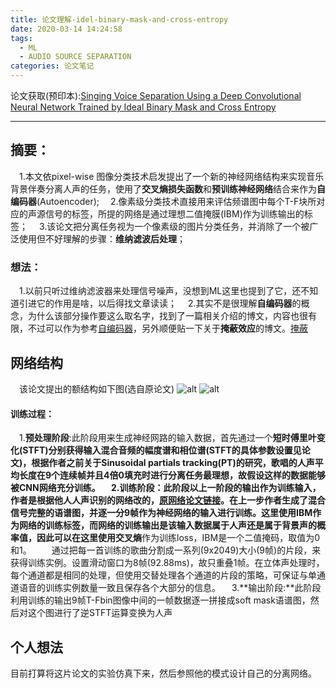 ```yaml
---
title: 论文理解-idel-binary-mask-and-cross-entropy
date: 2020-03-14 14:24:58
tags:
  - ML
  - AUDIO SOURCE SEPARATION
categories: 论文笔记
---
```


论文获取(预印本):[Singing Voice Separation Using a Deep Convolutional Neural Network Trained by Ideal Binary Mask and Cross Entropy](https://arxiv.org/abs/1812.01278)
****
## 摘要：
  &emsp;1.本文依pixel-wise 图像分类技术启发提出了一个新的神经网络结构来实现音乐背景伴奏分离人声的任务，使用了**交叉熵损失函数**和**预训练神经网络**结合来作为**自编码器**(Autoencoder);
  &emsp;2.像素级分类技术直接用来评估频谱图中每个T-F块所对应的声源信号的标签，所提的网络是通过理想二值掩膜(IBM)作为训练输出的标签；
  &emsp;3.该论文把分离任务视为一个像素级的图片分类任务，并消除了一个被广泛使用但不好理解的步骤：**维纳滤波后处理**；
### 想法：
  &emsp;1.以前只听过维纳滤波器来处理信号噪声，没想到ML这里也提到了它，还不知道引进它的作用是啥，以后得找文章读读；
  &emsp;2.其实不是很理解**自编码器**的概念，为什么该部分操作要这么取名字，找到了一篇相关介绍的博文，内容也很有限，不过可以作为参考[自编码器](https://blog.csdn.net/qq_39521554/article/details/80697882)，另外顺便贴一下关于**掩蔽效应**的博文。[掩蔽](https://www.cnblogs.com/ytxwzqin/p/9859620.html)

## 网络结构
  &emsp;该论文提出的额结构如下图(选自原论文)
  ![alt](1.png)
  ![alt](2.png)
#### 训练过程：
  &emsp;1.**预处理阶段**:此阶段用来生成神经网路的输入数据，首先通过一个**短时傅里叶变化(STFT)**分别获得输入混合音频的幅度谱和相位谱(STFT的具体参数设置见论文)，根据作者之前关于Sinusoidal partials tracking(PT)的研究，歌唱的人声平均长度在9个连续帧并且4倍0填充时进行分离任务最理想，故假设这样的数据能够被CNN网络充分训练。
  &emsp;2.**训练阶段**：此阶段以上一阶段的输出作为训练输入，作者是根据他人人声识别的网络改的，[原网络论文链接](https://wp.nyu.edu/ismir2016/wp-content/uploads/sites/2294/2016/07/315_Paper.pdf)。在上一步作者生成了混合信号完整的语谱图，并逐一分9帧作为神经网络的输入进行训练。这里使用IBM作为网络的训练标签，而网络的训练输出是该输入数据属于人声还是属于背景声的概率值，因此可以在这里使用**交叉熵**作为训练loss，IBM是一个二值掩码，取值为0和1。
  &emsp;&emsp;通过把每一首训练的歌曲分割成一系列(9x2049)大小(9帧)的片段，来获得训练实例。设置滑动窗口为8帧(92.88ms)，故只重叠1帧。在立体声处理时，每个通道都是相同的处理，但使用交替处理各个通道的片段的策略，可保证与单通道语音的训练实例数量一致且保存各个大部分的信息。
  &emsp;3.**输出阶段:**此阶段利用训练的输出9帧T-Fbin图像中间的一帧数据逐一拼接成soft mask语谱图，然后对这个图进行了逆STFT运算变换为人声

## 个人想法
  目前打算将这片论文的实验仿真下来，然后参照他的模式设计自己的分离网络。 

